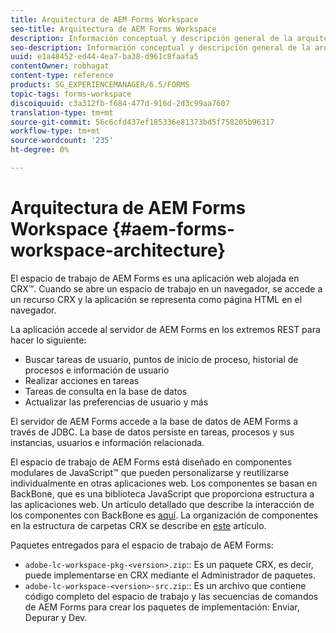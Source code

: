 ```yaml
---
title: Arquitectura de AEM Forms Workspace
seo-title: Arquitectura de AEM Forms Workspace
description: Información conceptual y descripción general de la arquitectura del espacio de trabajo de LiveCycle AEM Forms.
seo-description: Información conceptual y descripción general de la arquitectura del espacio de trabajo de LiveCycle AEM Forms.
uuid: e1a48452-ed44-4ea7-ba38-d961c8faafa5
contentOwner: robhagat
content-type: reference
products: SG_EXPERIENCEMANAGER/6.5/FORMS
topic-tags: forms-workspace
discoiquuid: c3a312fb-f684-477d-916d-2d3c99aa7607
translation-type: tm+mt
source-git-commit: 56c6cfd437ef185336e81373bd5f758205b96317
workflow-type: tm+mt
source-wordcount: '235'
ht-degree: 0%

---
```



# Arquitectura de AEM Forms Workspace {#aem-forms-workspace-architecture}

El espacio de trabajo de AEM Forms es una aplicación web alojada en CRX™. Cuando se abre un espacio de trabajo en un navegador, se accede a un recurso CRX y la aplicación se representa como página HTML en el navegador.

La aplicación accede al servidor de AEM Forms en los extremos REST para hacer lo siguiente:

* Buscar tareas de usuario, puntos de inicio de proceso, historial de procesos e información de usuario
* Realizar acciones en tareas
* Tareas de consulta en la base de datos
* Actualizar las preferencias de usuario y más

El servidor de AEM Forms accede a la base de datos de AEM Forms a través de JDBC. La base de datos persiste en tareas, procesos y sus instancias, usuarios e información relacionada.

El espacio de trabajo de AEM Forms está diseñado en componentes modulares de JavaScript™ que pueden personalizarse y reutilizarse individualmente en otras aplicaciones web. Los componentes se basan en BackBone, que es una biblioteca JavaScript que proporciona estructura a las aplicaciones web. Un artículo detallado que describe la interacción de los componentes con BackBone es [aquí](/help/forms/using/backbone-interaction.md). La organización de componentes en la estructura de carpetas CRX se describe en [este](/help/forms/using/folder-structure.md) artículo.

Paquetes entregados para el espacio de trabajo de AEM Forms:

* `adobe-lc-workspace-pkg-<version>.zip`:: Es un paquete CRX, es decir, puede implementarse en CRX mediante el Administrador de paquetes.
* `adobe-lc-workspace-<version>-src.zip`:: Es un archivo que contiene código completo del espacio de trabajo y las secuencias de comandos de AEM Forms para crear los paquetes de implementación: Enviar, Depurar y Dev.
